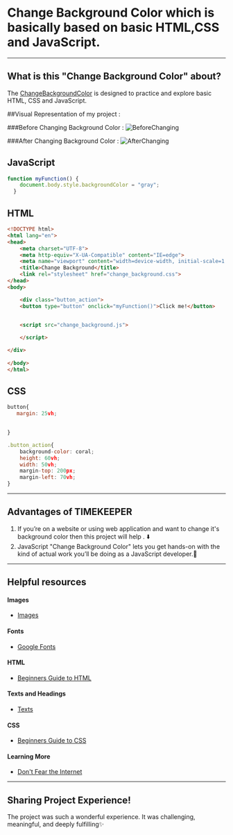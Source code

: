 # Change Background Color which is basically based on basic HTML,CSS and JavaScript.
----
## What is this "Change Background Color" about?
The [ChangeBackgroundColor](https://codepen.io/bintaparizat/pen/wvJLxyv) is designed to practice and explore basic HTML, CSS and JavaScript.

##Visual Representation of my project :

###Before Changing Background Color :
![BeforeChanging](https://user-images.githubusercontent.com/43074604/123236823-f0b35b80-d4fe-11eb-9813-448c8fbd688d.PNG)

###After Changing Background Color :
![AfterChanging](https://user-images.githubusercontent.com/43074604/123237047-235d5400-d4ff-11eb-829f-d108630ab766.PNG)


## JavaScript
```javascript
function myFunction() {
    document.body.style.backgroundColor = "gray";
  }

```

## HTML
```html
<!DOCTYPE html>
<html lang="en">
<head>
    <meta charset="UTF-8">
    <meta http-equiv="X-UA-Compatible" content="IE=edge">
    <meta name="viewport" content="width=device-width, initial-scale=1.0">
    <title>Change Background</title>
    <link rel="stylesheet" href="change_background.css">
</head>
<body>

    <div class="button_action">
    <button type="button" onclick="myFunction()">Click me!</button>


    <script src="change_background.js">
       
    </script>

</div>
    
</body>
</html>

```

## CSS
```javascript
button{
   margin: 25vh;

    
}

.button_action{
    background-color: coral;
    height: 60vh;
    width: 50vh;
    margin-top: 200px;
    margin-left: 70vh;
}

```
----
## Advantages of TIMEKEEPER
1. If you’re on a website or using web application and want to change it's background color then this project will help . ⬇️
2. JavaScript "Change Background Color" lets you get hands-on with the kind of actual work you’ll be doing as a JavaScript developer.💛



----
## Helpful resources
#### Images
* [Images](https://www.google.com/)

#### Fonts
* [Google Fonts](https://fonts.google.com/)

#### HTML
* [Beginners Guide to HTML](https://www.codecademy.com/learn/learn-html)


#### Texts and Headings
* [Texts](https://www.google.com/search?q=text+forsite&source=lmns&bih=657&biw=1366&hl=en&sa=X&ved=2ahUKEwi_irL9mazxAhXztksFHdywBGQQ_AUoAHoECAEQAA)

#### CSS
* [Beginners Guide to CSS](https://www.codecademy.com/learn/learn-css)


#### Learning More
* [Don't Fear the Internet](http://www.dontfeartheinternet.com/)





----
## Sharing Project Experience!
The project was such a wonderful experience. It was challenging, meaningful, and deeply fulfilling✨

